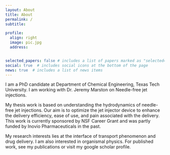 ```yaml
---
layout: About
title: About
permalink: / 
subtitle:   

profile:
  align: right
  image: pic.jpg
  address:  


selected_papers: false # includes a list of papers marked as "selected={true}"
social: true  # includes social icons at the bottom of the page
news: true  # includes a list of news items
---
```


I am a PhD candidate at Department of Chemical Engineering, Texas Tech University. I am working with Dr. Jeremy Marston on Needle-free jet injections.

My thesis work is based on understanding the hydrodynamics of needle-free jet injections. Our aim is to optimize the jet injector device to enhance the delivery efficiency, ease of use, and pain associated with the delivery. This work is currently sponsored by NSF Career Grant and was partly funded by Inovio Pharmaceuticals in the past.

My research interests lies at the interface of transport phenomenon and drug delivery. I am also interested in organismal physics. For published work, see my publications or visit my google scholar profile.

[//]: # ( Write your biography here. Tell the world about yourself. Link to your favorite [subreddit]http://reddit.com. You can put a picture in, too. The code is )
